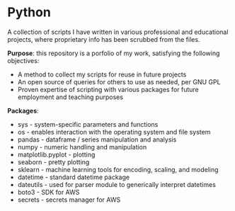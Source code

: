 # Python
A collection of scripts I have written in various professional and educational projects, where proprietary info has been scrubbed from the files.

**Purpose**: this repository is a porfolio of my work, satisfying the following objectives:

- A method to collect my scripts for reuse in future projects
- An open source of queries for others to use as needed, per GNU GPL
- Proven expertise of scripting with various packages for future employment and teaching purposes

**Packages**:
 - sys - system-specific parameters and functions
 - os - enables interaction with the operating system and file system
 - pandas - dataframe / series manipulation and analysis
 - numpy - numeric handling and manipulation
 - matplotlib.pyplot - plotting
 - seaborn - pretty plotting
 - sklearn - machine learning tools for encoding, scaling, and modeling
 - datetime - standard datetime package
 - dateutils - used for parser module to generically interpret datetimes
 - boto3 - SDK for AWS
 - secrets - secrets manager for AWS
